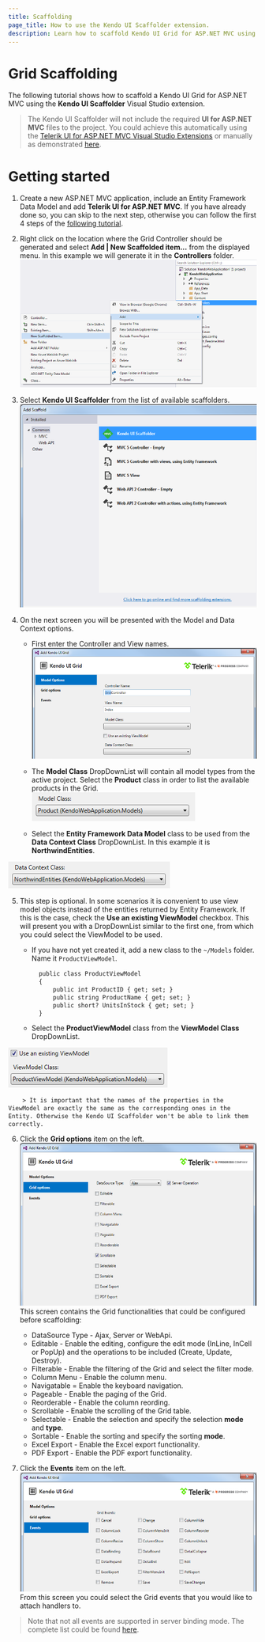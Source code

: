 ```yaml
---
title: Scaffolding
page_title: How to use the Kendo UI Scaffolder extension.
description: Learn how to scaffold Kendo UI Grid for ASP.NET MVC using the Kendo UI Scaffolder extension for Visual Studio.
---
```


# Grid Scaffolding

The following tutorial shows how to scaffold a Kendo UI Grid for ASP.NET MVC using the **Kendo UI Scaffolder** Visual Studio extension.

> The Kendo UI Scaffolder will not include the required **UI for ASP.NET MVC** files to the project. You could achieve this automatically using the [Telerik UI for ASP.NET MVC Visual Studio Extensions](/aspnet-mvc/vs-integration/introduction) or manually as demonstrated [here](/aspnet-mvc/asp-net-mvc-5).

# Getting started

1.  Create a new ASP.NET MVC application, include an Entity Framework Data Model and add **Telerik UI for ASP.NET MVC**. If you have already done so, you can skip to the next step, otherwise you can follow the first 4 steps of the [following tutorial](/aspnet-mvc/helpers/grid/overview#getting-started).

2.  Right click on the location where the Grid Controller should be generated and select **Add | New Scaffolded item...** from the displayed menu. In this example we will generate it in the **Controllers** folder.
![New Scaffolded Item](/aspnet-mvc/images/scaffolding/new_scaffolded_item.png)

3.  Select **Kendo UI Scaffolder** from the list of available scaffolders.
![Kendo UI Scaffolder](/aspnet-mvc/images/scaffolding/kendo_ui_scaffolder.png)

4.  On the next screen you will be presented with the Model and Data Context options.
    - First enter the Controller and View names.
![Grid options](/aspnet-mvc/helpers/grid/images/scaffolding/kendo_ui_grid1.png)
    - The **Model Class** DropDownList will contain all model types from the active project. Select the **Product** class in order to list the available products in the Grid.
![Model Class](/aspnet-mvc/helpers/grid/images/scaffolding/model_class.png)

    - Select the **Entity Framework Data Model** class to be used from the **Data Context Class** DropDownList. In this example it is **NorthwindEntities**.

![Data Context Class](/aspnet-mvc/helpers/grid/images/scaffolding/data_context_class.png)

5. This step is optional. In some scenarios it is convenient to use view model objects instead of the entities returned by Entity Framework. If this is the case, check the **Use an existing ViewModel** checkbox. This will present you with a DropDownList similar to the first one, from which you could select the ViewModel to be used.
    - If you have not yet created it, add a new class to the `~/Models` folder. Name it `ProductViewModel`.

	        public class ProductViewModel
	        {
	            public int ProductID { get; set; }
	            public string ProductName { get; set; }
	            public short? UnitsInStock { get; set; }
	        }
    - Select the **ProductViewModel** class from the **ViewModel Class** DropDownList.

![ViewModel Class](/aspnet-mvc/helpers/grid/images/scaffolding/view_model_class.png)

		> It is important that the names of the properties in the ViewModel are exactly the same as the corresponding ones in the Entity. Otherwise the Kendo UI Scaffolder won't be able to link them correctly.

6. Click the **Grid options** item on the left.
![Grid options](/aspnet-mvc/helpers/grid/images/scaffolding/kendo_ui_grid2.png)
This screen contains the Grid functionalities that could be configured before scaffolding:
    - DataSource Type - Ajax, Server or WebApi.
    - Editable - Enable the editing, configure the edit mode (InLine, InCell or PopUp) and the operations to be included (Create, Update, Destroy).
    - Filterable - Enable the filtering of the Grid and select the filter mode.
    - Column Menu - Enable the column menu.
    - Navigatable = Enable the keyboard navigation.
    - Pageable - Enable the paging of the Grid.
    - Reorderable - Enable the column reording.
    - Scrollable - Enable the scrolling of the Grid table.
    - Selectable - Enable the selection and specify the selection **mode** and **type**.
    - Sortable - Enable the sorting and specify the sorting **mode**.
    - Excel Export - Enable the Excel export functionality.
    - PDF Export - Enable the PDF export functionality.

7. Click the **Events** item on the left.
![Grid options](/aspnet-mvc/helpers/grid/images/scaffolding/kendo_ui_grid3.png)
From this screen you could select the Grid events that you would like to attach handlers to.
> Note that not all events are supported in server binding mode. The complete list could be found [here](/aspnet-mvc/helpers/grid/server-binding#client-side-events-and-server-binding).